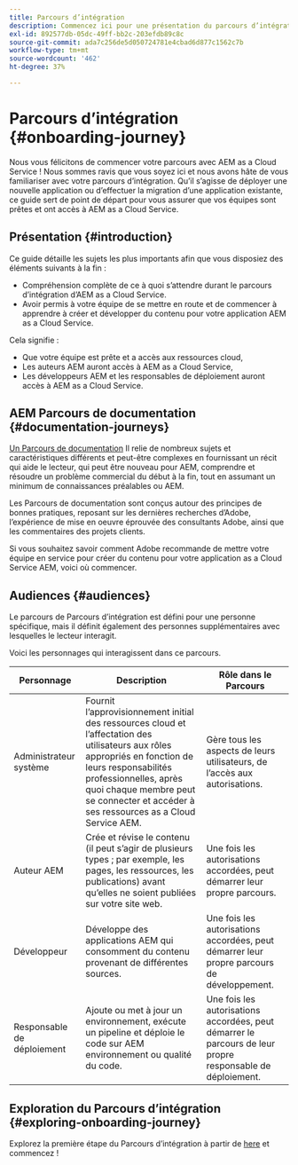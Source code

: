 ```yaml
---
title: Parcours d’intégration
description: Commencez ici pour une présentation du parcours d’intégration guidé disponible pour comprendre l’expérience d’intégration.
exl-id: 892577db-05dc-49ff-bb2c-203efdb89c8c
source-git-commit: ada7c256de5d050724781e4cbad6d877c1562c7b
workflow-type: tm+mt
source-wordcount: '462'
ht-degree: 37%

---
```


# Parcours d’intégration {#onboarding-journey}

Nous vous félicitons de commencer votre parcours avec AEM as a Cloud Service ! Nous sommes ravis que vous soyez ici et nous avons hâte de vous familiariser avec votre parcours d’intégration. Qu’il s’agisse de déployer une nouvelle application ou d’effectuer la migration d’une application existante, ce guide sert de point de départ pour vous assurer que vos équipes sont prêtes et ont accès à AEM as a Cloud Service.

## Présentation {#introduction}

Ce guide détaille les sujets les plus importants afin que vous disposiez des éléments suivants à la fin :

* Compréhension complète de ce à quoi s’attendre durant le parcours d’intégration d’AEM as a Cloud Service.
* Avoir permis à votre équipe de se mettre en route et de commencer à apprendre à créer et développer du contenu pour votre application AEM as a Cloud Service.

Cela signifie :

* Que votre équipe est prête et a accès aux ressources cloud,
* Les auteurs AEM auront accès à AEM as a Cloud Service,
* Les développeurs AEM et les responsables de déploiement auront accès à AEM as a Cloud Service.

## AEM Parcours de documentation {#documentation-journeys}

[Un Parcours de documentation](/help/journey-documentation/documentation-journeys.md) Il relie de nombreux sujets et caractéristiques différents et peut-être complexes en fournissant un récit qui aide le lecteur, qui peut être nouveau pour AEM, comprendre et résoudre un problème commercial du début à la fin, tout en assumant un minimum de connaissances préalables ou AEM.

Les Parcours de documentation sont conçus autour des principes de bonnes pratiques, reposant sur les dernières recherches d’Adobe, l’expérience de mise en oeuvre éprouvée des consultants Adobe, ainsi que les commentaires des projets clients.

Si vous souhaitez savoir comment Adobe recommande de mettre votre équipe en service pour créer du contenu pour votre application as a Cloud Service AEM, voici où commencer.

## Audiences {#audiences}

Le parcours de Parcours d’intégration est défini pour une personne spécifique, mais il définit également des personnes supplémentaires avec lesquelles le lecteur interagit.

Voici les personnages qui interagissent dans ce parcours.

| Personnage | Description | Rôle dans le Parcours |
|---|---|---|
| Administrateur système | Fournit l’approvisionnement initial des ressources cloud et l’affectation des utilisateurs aux rôles appropriés en fonction de leurs responsabilités professionnelles, après quoi chaque membre peut se connecter et accéder à ses ressources as a Cloud Service AEM. | Gère tous les aspects de leurs utilisateurs, de l’accès aux autorisations. |
| Auteur AEM | Crée et révise le contenu (il peut s’agir de plusieurs types ; par exemple, les pages, les ressources, les publications) avant qu’elles ne soient publiées sur votre site web. | Une fois les autorisations accordées, peut démarrer leur propre parcours. |
| Développeur | Développe des applications AEM qui consomment du contenu provenant de différentes sources. | Une fois les autorisations accordées, peut démarrer leur propre parcours de développement. |
| Responsable de déploiement | Ajoute ou met à jour un environnement, exécute un pipeline et déploie le code sur AEM environnement ou qualité du code. | Une fois les autorisations accordées, peut démarrer le parcours de leur propre responsable de déploiement. |

## Exploration du Parcours d’intégration {#exploring-onboarding-journey}

Explorez la première étape du Parcours d’intégration à partir de [here](/help/journey-onboarding/sysadmin/get-started-onboarding-journey.md) et commencez !

